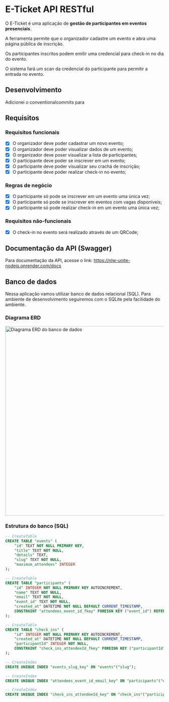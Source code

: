 




# E-Ticket API RESTful

O E-Ticket é uma aplicação de **gestão de participantes em eventos presenciais**. 

A ferramenta permite que o organizador cadastre um evento e abra uma página pública de inscrição.

Os participantes inscritos podem emitir uma credencial para check-in no dia do evento.

O sistema fará um scan da credencial do participante para permitir a entrada no evento.

## Desenvolvimento 

Adicionei o conventionalcommits para 


## Requisitos

### Requisitos funcionais

- [x] O organizador deve poder cadastrar um novo evento;
- [x] O organizador deve poder visualizar dados de um evento;
- [x] O organizador deve poser visualizar a lista de participantes; 
- [x] O participante deve poder se inscrever em um evento;
- [x] O participante deve poder visualizar seu crachá de inscrição;
- [x] O participante deve poder realizar check-in no evento;

### Regras de negócio

- [x] O participante só pode se inscrever em um evento uma única vez;
- [x] O participante só pode se inscrever em eventos com vagas disponíveis;
- [x] O participante só pode realizar check-in em um evento uma única vez;

### Requisitos não-funcionais

- [x] O check-in no evento será realizado através de um QRCode;

## Documentação da API (Swagger)

Para documentação da API, acesse o link: https://nlw-unite-nodejs.onrender.com/docs

## Banco de dados

Nessa aplicação vamos utilizar banco de dados relacional (SQL). Para ambiente de desenvolvimento seguiremos com o SQLite pela facilidade do ambiente.

### Diagrama ERD

<img src=".github/erd.svg" width="600" alt="Diagrama ERD do banco de dados" />

### Estrutura do banco (SQL)

```sql
-- CreateTable
CREATE TABLE "events" (
    "id" TEXT NOT NULL PRIMARY KEY,
    "title" TEXT NOT NULL,
    "details" TEXT,
    "slug" TEXT NOT NULL,
    "maximum_attendees" INTEGER
);

-- CreateTable
CREATE TABLE "participants" (
    "id" INTEGER NOT NULL PRIMARY KEY AUTOINCREMENT,
    "name" TEXT NOT NULL,
    "email" TEXT NOT NULL,
    "event_id" TEXT NOT NULL,
    "created_at" DATETIME NOT NULL DEFAULT CURRENT_TIMESTAMP,
    CONSTRAINT "attendees_event_id_fkey" FOREIGN KEY ("event_id") REFERENCES "events" ("id") ON DELETE RESTRICT ON UPDATE CASCADE
);

-- CreateTable
CREATE TABLE "check_ins" (
    "id" INTEGER NOT NULL PRIMARY KEY AUTOINCREMENT,
    "created_at" DATETIME NOT NULL DEFAULT CURRENT_TIMESTAMP,
    "participantId" INTEGER NOT NULL,
    CONSTRAINT "check_ins_attendeeId_fkey" FOREIGN KEY ("participantId") REFERENCES "participants" ("id") ON DELETE RESTRICT ON UPDATE CASCADE
);

-- CreateIndex
CREATE UNIQUE INDEX "events_slug_key" ON "events"("slug");

-- CreateIndex
CREATE UNIQUE INDEX "attendees_event_id_email_key" ON "participants"("event_id", "email");

-- CreateIndex
CREATE UNIQUE INDEX "check_ins_attendeeId_key" ON "check_ins"("participantId");
```